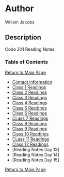 # Author

Willem Jacobs

## Description

Code 201 Reading Notes

### Table of Contents

[Return to Main Page](../README.md)

- [Contact Information](../contact.md)
- [Class 1 Readings](class-01.md)
- [Class 2 Readings](class-02.md)
- [Class 3 Readings](class-03.md)
- [Class 4 Readings](class-04.md)
- [Class 5 Readings](class-05.md)
- [Class 6 Readings](class-06.md)
- [CLass 7 Readings](class-07.md)
- [Class 8 Readings](class-08.md)
- [Class 9 Readings](class-09.md)
- [Class 10 Readings](class-10.md)
- [CLass 11 Readings](class-11.md)
- [Class 12 Readings](class-12.md)
- [Reading Notes Day 13]
- [Reading Notes Day 14]
- [Reading Notes Day 15]

[Return to Main Page](../README.md)
